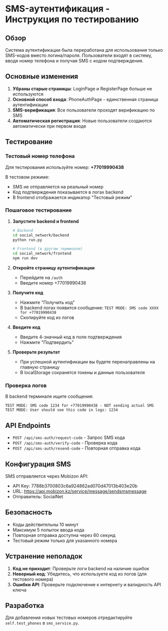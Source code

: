 # SMS-аутентификация - Инструкция по тестированию

## Обзор

Система аутентификации была переработана для использования только SMS-кодов вместо логина/пароля. Пользователи входят в систему, вводя номер телефона и получая SMS с кодом подтверждения.

## Основные изменения

1. **Убраны старые страницы**: LoginPage и RegisterPage больше не используются
2. **Основной способ входа**: PhoneAuthPage - единственная страница аутентификации
3. **SMS-верификация**: Все пользователи проходят верификацию по SMS
4. **Автоматическая регистрация**: Новые пользователи создаются автоматически при первом входе

## Тестирование

### Тестовый номер телефона

Для тестирования используйте номер: **+77019990438**

В тестовом режиме:
- SMS не отправляется на реальный номер
- Код подтверждения показывается в логах backend
- В frontend отображается индикатор "Тестовый режим"

### Пошаговое тестирование

1. **Запустите backend и frontend**
   ```bash
   # Backend
   cd social_network/backend
   python run.py
   
   # Frontend (в другом терминале)
   cd social_network/frontend
   npm run dev
   ```

2. **Откройте страницу аутентификации**
   - Перейдите на `/auth`
   - Введите номер +77019990438

3. **Получите код**
   - Нажмите "Получить код"
   - В backend логах появится сообщение: `TEST MODE: SMS code XXXX for +77019990438`
   - Скопируйте код из логов

4. **Введите код**
   - Введите 4-значный код в поле подтверждения
   - Нажмите "Подтвердить"

5. **Проверьте результат**
   - При успешной аутентификации вы будете перенаправлены на главную страницу
   - В localStorage сохранятся токены и данные пользователя

### Проверка логов

В backend терминале ищите сообщения:
```
TEST MODE: SMS code 1234 for +77019990438 - NOT sending actual SMS
TEST MODE: User should see this code in logs: 1234
```

## API Endpoints

- `POST /api/sms-auth/request-code` - Запрос SMS кода
- `POST /api/sms-auth/verify-code` - Проверка кода
- `POST /api/sms-auth/resend-code` - Повторная отправка кода

## Конфигурация SMS

SMS отправляется через Mobizon API:
- API Key: 7788b3700803c6a924862ad070d47013b403e20b
- URL: https://api.mobizon.kz/service/message/sendsmsmessage
- Отправитель: SocialNet

## Безопасность

- Коды действительны 10 минут
- Максимум 5 попыток ввода кода
- Повторная отправка доступна через 60 секунд
- Тестовый режим только для указанного номера

## Устранение неполадок

1. **Код не приходит**: Проверьте логи backend на наличие ошибок
2. **Неверный код**: Убедитесь, что используете код из логов (для тестового номера)
3. **Ошибки API**: Проверьте подключение к интернету и валидность API ключа

## Разработка

Для добавления новых тестовых номеров отредактируйте `self.test_phones` в `sms_service.py`.

